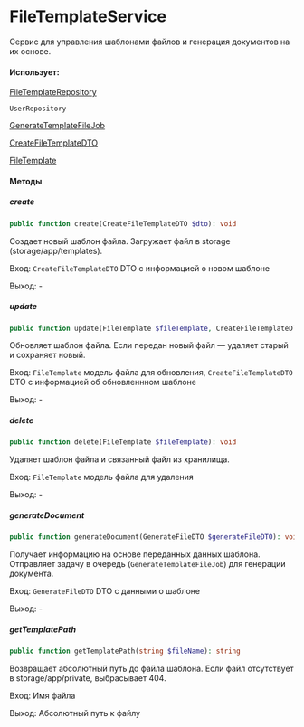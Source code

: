 # FileTemplateService

Сервис для управления шаблонами файлов и генерация документов на их основе.

#### Использует:

[FileTemplateRepository](/app/Repositories/Files/FileTemplateRepository.md)

`UserRepository`

[GenerateTemplateFileJob](/app/Jobs/GenerateTemplateFileJob.md)

[CreateFileTemplateDTO](/app/DTO/Files/Templates/CreateFileTemplateDTO.md)

[FileTemplate](/app/Models/Files/FileTemplate.md)

#### Методы
##### create
```php
public function create(CreateFileTemplateDTO $dto): void
```

Создает новый шаблон файла. Загружает файл в storage (storage/app/templates).

Вход: `CreateFileTemplateDTO` DTO с информацией о новом шаблоне

Выход: -

##### update
```php
public function update(FileTemplate $fileTemplate, CreateFileTemplateDTO $dto): void
```

Обновляет шаблон файла. Если передан новый файл — удаляет старый и сохраняет новый.

Вход: `FileTemplate` модель файла для обновления, `CreateFileTemplateDTO` DTO с информацией об обновленнном шаблоне

Выход: -

##### delete
```php
public function delete(FileTemplate $fileTemplate): void
```

Удаляет шаблон файла и связанный файл из хранилища.

Вход: `FileTemplate` модель файла для удаления

Выход: -

##### generateDocument
```php
public function generateDocument(GenerateFileDTO $generateFileDTO): void
```

Получает информацию на основе переданных данных шаблона. Отправляет задачу в очередь (`GenerateTemplateFileJob`) для генерации документа.

Вход: `GenerateFileDTO` DTO с данными о шаблоне

Выход: -

##### getTemplatePath
```php
public function getTemplatePath(string $fileName): string
```

Возвращает абсолютный путь до файла шаблона. Если файл отсутствует в storage/app/private, выбрасывает 404.

Вход: Имя файла

Выход: Абсолютный путь к файлу
